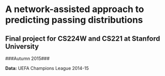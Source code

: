 # A network-assisted approach to predicting passing distributions #
## Final project for CS224W and CS221 at Stanford University ##
###Autumn 2015###

**Data:** UEFA Champions League 2014-15
